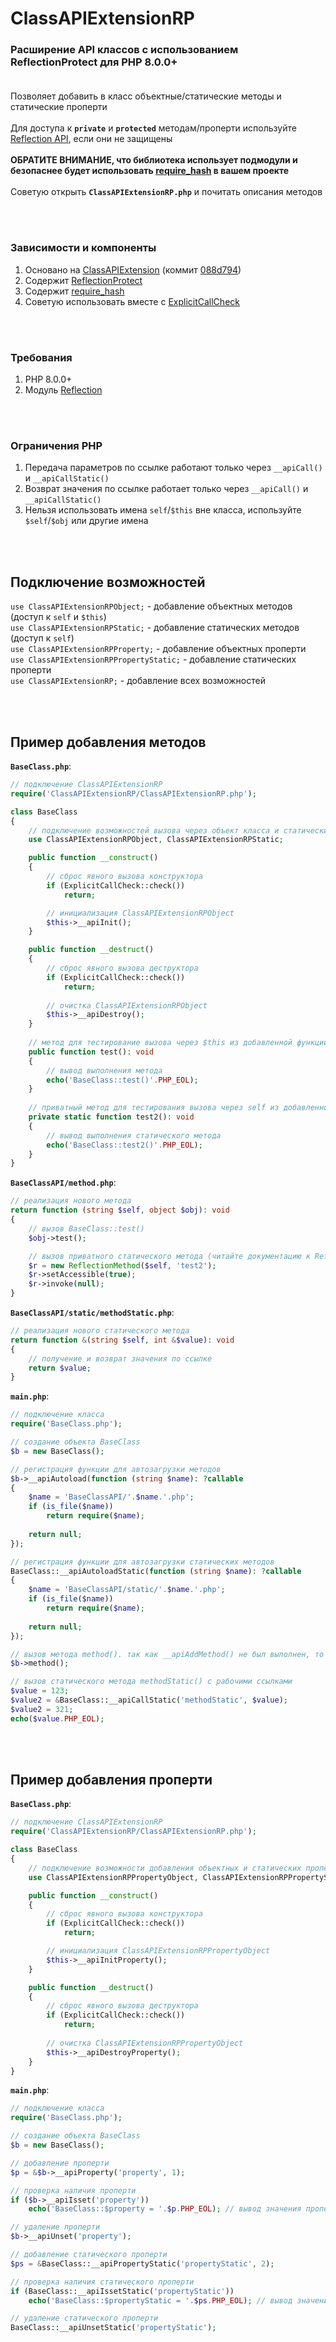 # ClassAPIExtensionRP
### Расширение API классов с использованием ReflectionProtect для PHP 8.0.0+<br><br>

Позволяет добавить в класс объектные/статические методы и статические проперти<br><br>
Для доступа к **`private`** и **`protected`** методам/проперти используйте [Reflection API](https://www.php.net/manual/ru/book.reflection.php), если они не защищены<br><br>
**ОБРАТИТЕ ВНИМАНИЕ, что библиотека использует подмодули и безопаснее будет использовать [require_hash](https://github.com/deathscore13/require_hash) в вашем проекте**<br><br>
Советую открыть **`ClassAPIExtensionRP.php`** и почитать описания методов

<br><br>
### Зависимости и компоненты
1. Основано на [ClassAPIExtension](https://github.com/deathscore13/ClassAPIExtension) (коммит [088d794](https://github.com/deathscore13/ClassAPIExtension/tree/088d79449c8779a27dfabc91be4911d36ef9f972))
2. Содержит [ReflectionProtect](https://github.com/deathscore13/ReflectionProtect)
3. Содержит [require_hash](https://github.com/deathscore13/require_hash)
4. Советую использовать вместе с [ExplicitCallCheck](https://github.com/deathscore13/ExplicitCallCheck)

<br><br>
### Требования
1. PHP 8.0.0+
2. Модуль [Reflection](https://www.php.net/manual/ru/book.reflection.php)

<br><br>
### Ограничения PHP
1. Передача параметров по ссылке работают только через `__apiCall()` и `__apiCallStatic()`
2. Возврат значения по ссылке работает только через `__apiCall()` и `__apiCallStatic()`
3. Нельзя использовать имена `self`/`$this` вне класса, используйте `$self`/`$obj` или другие имена

<br><br>
## Подключение возможностей
`use ClassAPIExtensionRPObject;` - добавление объектных методов (доступ к `self` и `$this`)<br>
`use ClassAPIExtensionRPStatic;` - добавление статических методов (доступ к `self`)<br>
`use ClassAPIExtensionRPProperty;` - добавление объектных проперти<br>
`use ClassAPIExtensionRPPropertyStatic;` - добавление статических проперти<br>
`use ClassAPIExtensionRP;` - добавление всех возможностей

<br><br>
## Пример добавления методов
**`BaseClass.php`**:
```php
// подключение ClassAPIExtensionRP
require('ClassAPIExtensionRP/ClassAPIExtensionRP.php');

class BaseClass
{
    // подключение возможностей вызова через объект класса и статический вызов
    use ClassAPIExtensionRPObject, ClassAPIExtensionRPStatic;

    public function __construct()
    {
        // сброс явного вызова конструктора
        if (ExplicitCallCheck::check())
            return;

        // инициализация ClassAPIExtensionRPObject
        $this->__apiInit();
    }

    public function __destruct()
    {
        // сброс явного вызова деструктора
        if (ExplicitCallCheck::check())
            return;
        
        // очистка ClassAPIExtensionRPObject
        $this->__apiDestroy();
    }
    
    // метод для тестирование вызова через $this из добавленной функции
    public function test(): void
    {
        // вывод выполнения метода
        echo('BaseClass::test()'.PHP_EOL);
    }
    
    // приватный метод для тестирования вызова через self из добавленной функции
    private static function test2(): void
    {
        // вывод выполнения статического метода
        echo('BaseClass::test2()'.PHP_EOL);
    }
}
```
**`BaseClassAPI/method.php`**:
```php
// реализация нового метода
return function (string $self, object $obj): void
{
    // вызов BaseClass::test()
    $obj->test();

    // вызов приватного статического метода (читайте документацию к Reflection API)
    $r = new ReflectionMethod($self, 'test2');
    $r->setAccessible(true);
    $r->invoke(null);
}
```
**`BaseClassAPI/static/methodStatic.php`**:
```php
// реализация нового статического метода
return function &(string $self, int &$value): void
{
    // получение и возврат значения по ссылке
    return $value;
}
```
**`main.php`**:
```php
// подключение класса
require('BaseClass.php');

// создание объекта BaseClass
$b = new BaseClass();

// регистрация функции для автозагрузки методов
$b->__apiAutoload(function (string $name): ?callable
{
    $name = 'BaseClassAPI/'.$name.'.php';
    if (is_file($name))
        return require($name);
    
    return null;
});

// регистрация функции для автозагрузки статических методов
BaseClass::__apiAutoloadStatic(function (string $name): ?callable
{
    $name = 'BaseClassAPI/static/'.$name.'.php';
    if (is_file($name))
        return require($name);
    
    return null;
});

// вызов метода method(). так как __apiAddMethod() не был выполнен, то будет совершена автозагрузка
$b->method();

// вызов статического метода methodStatic() с рабочими ссылками
$value = 123;
$value2 = &BaseClass::__apiCallStatic('methodStatic', $value);
$value2 = 321;
echo($value.PHP_EOL);
```
<br><br>
## Пример добавления проперти
**`BaseClass.php`**:
```php
// подключение ClassAPIExtensionRP
require('ClassAPIExtensionRP/ClassAPIExtensionRP.php');

class BaseClass
{
    // подключение возможности добавления объектных и статических проперти
    use ClassAPIExtensionRPPropertyObject, ClassAPIExtensionRPPropertyStatic;

    public function __construct()
    {
        // сброс явного вызова конструктора
        if (ExplicitCallCheck::check())
            return;

        // инициализация ClassAPIExtensionRPPropertyObject
        $this->__apiInitProperty();
    }

    public function __destruct()
    {
        // сброс явного вызова деструктора
        if (ExplicitCallCheck::check())
            return;
        
        // очистка ClassAPIExtensionRPPropertyObject
        $this->__apiDestroyProperty();
    }
}
```
**`main.php`**:
```php
// подключение класса
require('BaseClass.php');

// создание объекта BaseClass
$b = new BaseClass();

// добавление проперти
$p = &$b->__apiProperty('property', 1);

// проверка наличия проперти
if ($b->__apiIsset('property'))
    echo('BaseClass::$property = '.$p.PHP_EOL); // вывод значения проперти

// удаление проперти
$b->__apiUnset('property');

// добавление статического проперти
$ps = &BaseClass::__apiPropertyStatic('propertyStatic', 2);

// проверка наличия статического проперти
if (BaseClass::__apiIssetStatic('propertyStatic'))
    echo('BaseClass::$propertyStatic = '.$ps.PHP_EOL); // вывод значения статического проперти

// удаление статического проперти
BaseClass::__apiUnsetStatic('propertyStatic');
```
